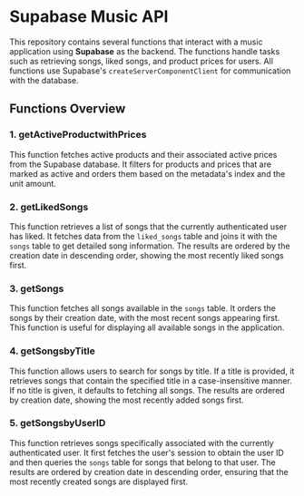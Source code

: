  # Supabase Music API

This repository contains several functions that interact with a music application using **Supabase** as the backend. The functions handle tasks such as retrieving songs, liked songs, and product prices for users. All functions use Supabase's `createServerComponentClient` for communication with the database.

## Functions Overview



### 1. **getActiveProductwithPrices**
This function fetches active products and their associated active prices from the Supabase database. It filters for products and prices that are marked as active and orders them based on the metadata's index and the unit amount.

### 2. **getLikedSongs**
This function retrieves a list of songs that the currently authenticated user has liked. It fetches data from the `liked_songs` table and joins it with the `songs` table to get detailed song information. The results are ordered by the creation date in descending order, showing the most recently liked songs first.

### 3. **getSongs**
This function fetches all songs available in the `songs` table. It orders the songs by their creation date, with the most recent songs appearing first. This function is useful for displaying all available songs in the application.

### 4. **getSongsbyTitle**
This function allows users to search for songs by title. If a title is provided, it retrieves songs that contain the specified title in a case-insensitive manner. If no title is given, it defaults to fetching all songs. The results are ordered by creation date, showing the most recently added songs first.

### 5. **getSongsbyUserID**
This function retrieves songs specifically associated with the currently authenticated user. It first fetches the user's session to obtain the user ID and then queries the `songs` table for songs that belong to that user. The results are ordered by creation date in descending order, ensuring that the most recently created songs are displayed first.
